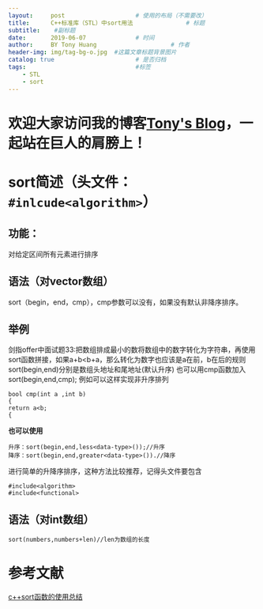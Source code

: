 ```yaml
---
layout:     post                    # 使用的布局（不需要改）
title:      C++标准库（STL）中sort用法               # 标题 
subtitle:    #副标题
date:       2019-06-07              # 时间
author:     BY Tony Huang                     # 作者
header-img: img/tag-bg-o.jpg  #这篇文章标题背景图片
catalog: true                       # 是否归档
tags:                               #标签
    - STL
    - sort
---
```

# 欢迎大家访问我的博客[Tony's Blog](https://yunfanzhilu.github.io/)，一起站在巨人的肩膀上！
# sort简述（头文件：`#inlcude<algorithm>`）
## 功能：
对给定区间所有元素进行排序
## 语法（对vector数组）
sort（begin，end，cmp），cmp参数可以没有，如果没有默认非降序排序。
## 举例
剑指offer中面试题33:把数组排成最小的数将数组中的数字转化为字符串，再使用sort函数拼接，如果a+b<b+a，那么转化为数字也应该是a在前，b在后的规则
sort(begin,end)分别是数组头地址和尾地址(默认升序)
也可以用cmp函数加入
sort(begin,end,cmp);
例如可以这样实现非升序排列
```
bool cmp(int a ,int b)
{
return a<b;
{
```
**也可以使用**

```
升序：sort(begin,end,less<data-type>());//升序
降序：sort(begin,end,greater<data-type>()).//降序
```
进行简单的升降序排序，这种方法比较推荐，记得头文件要包含

```
#include<algorithm>
#include<functional>
```

## 语法（对int数组）

    sort(numbers,numbers+len)//len为数组的长度
# 参考文献
[c++sort函数的使用总结](https://www.cnblogs.com/TX980502/p/8528840.html)

